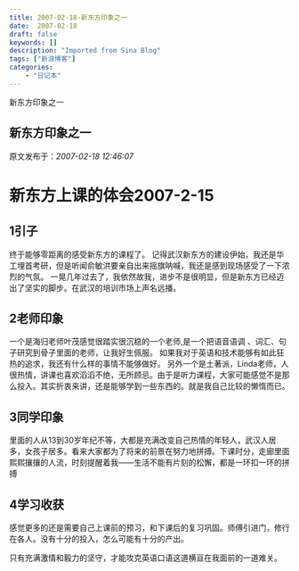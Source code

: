 ```yaml
---
title: 2007-02-18-新东方印象之一
date:  2007-02-18
draft: false
keywords: []
description: "Imported from Sina Blog"
tags: ["新浪博客"]
categories: 
    - "日记本"
---
```

新东方印象之一
## 新东方印象之一

 原文发布于：*2007-02-18 12:46:07*

# 新东方上课的体会2007-2-15

## 1引子

终于能够零距离的感受新东方的课程了。 记得武汉新东方的建设伊始，我还是华工埋首考研，但是听闻俞敏洪要亲自出来摇旗呐喊，我还是感到现场感受了一下浓烈的气氛。 一晃几年过去了，我依然故我，进步不是很明显，但是新东方已经迈出了坚实的脚步。在武汉的培训市场上声名远播。  

## 2老师印象

一个是海归老师叶茂感觉很踏实很沉稳的一个老师,是一个把语音语调 、词汇、句子研究到骨子里面的老师，让我好生佩服。  如果我对于英语和技术能够有如此狂热的追求，我还有什么样的事情不能够做好。 另外一个是土著派，Linda老师，人很热情，讲课也喜欢滔滔不绝，无所顾忌。由于是听力课程，大家可能感觉不是那么投入。其实折衷来讲，还是能够学到一些东西的。就是我自己比较的懒惰而已。

 

## 3同学印象

里面的人从13到30岁年纪不等，大都是充满改变自己热情的年轻人，武汉人居多，女孩子居多。看来大家都为了将来的前景在努力地拼搏。下课时分，走廊里面熙熙攘攘的人流，时刻提醒着我&#8213;&#8213;生活不能有片刻的松懈，都是一环扣一环的拼搏   

## 4学习收获

感觉更多的还是需要自己上课前的预习，和下课后的复习巩固。师傅引进门，修行在各人。没有十分的投入，怎么可能有十分的产出。

只有充满激情和毅力的坚守，才能攻克英语口语这道横亘在我面前的一道难关。

 

 

 

 

 


